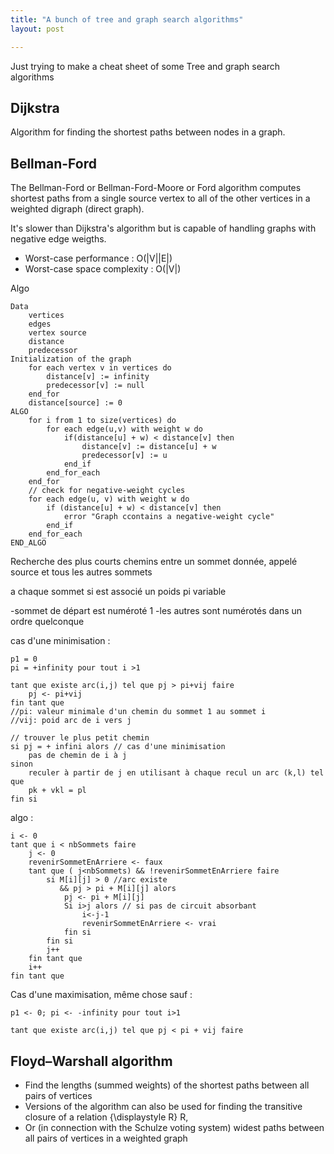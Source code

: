 ```yaml
---
title: "A bunch of tree and graph search algorithms"
layout: post

---
```


Just trying to make a cheat sheet of some Tree and graph search algorithms

## Dijkstra

Algorithm for finding the shortest paths between nodes in a graph.

## Bellman-Ford

The Bellman-Ford or Bellman-Ford-Moore or Ford algorithm computes shortest
paths from a single source vertex to all of the other vertices in a weighted 
digraph (direct graph).

It's slower than Dijkstra's algorithm but is capable of handling graphs with
negative edge weigths.

* Worst-case performance : O(|V||E|)
* Worst-case space complexity : O(|V|)


Algo

	Data
		vertices
		edges
		vertex source
		distance
		predecessor
	Initialization of the graph
		for each vertex v in vertices do
			distance[v] := infinity
			predecessor[v] := null
		end_for
		distance[source] := 0
	ALGO
		for i from 1 to size(vertices) do
			for each edge(u,v) with weight w do
				if(distance[u] + w) < distance[v] then
					distance[v] := distance[u] + w
					predecessor[v] := u
				end_if
			end_for_each
		end_for
		// check for negative-weight cycles
		for each edge(u, v) with weight w do
			if (distance[u] + w) < distance[v] then
				error "Graph ccontains a negative-weight cycle"
			end_if
		end_for_each
	END_ALGO

Recherche des plus courts chemins entre un sommet donnée, appelé source et tous
les autres sommets

a chaque sommet si est associé un poids pi variable

-sommet de départ est numéroté 1
-les autres sont numérotés dans un ordre quelconque

cas d'une minimisation :

	p1 = 0
	pi = +infinity pour tout i >1

	tant que existe arc(i,j) tel que pj > pi+vij faire
		pj <- pi+vij
	fin tant que
	//pi: valeur minimale d'un chemin du sommet 1 au sommet i
	//vij: poid arc de i vers j

	// trouver le plus petit chemin
	si pj = + infini alors // cas d'une minimisation
		pas de chemin de i à j
	sinon
		reculer à partir de j en utilisant à chaque recul un arc (k,l) tel que
		pk + vkl = pl
	fin si

algo :

	i <- 0
	tant que i < nbSommets faire
		j <- 0
		revenirSommetEnArriere <- faux
		tant que ( j<nbSommets) && !revenirSommetEnArriere faire
			si M[i][j] > 0 //arc existe
			   && pj > pi + M[i][j] alors
				pj <- pi + M[i][j]
				Si i>j alors // si pas de circuit absorbant
					i<-j-1
					revenirSommetEnArriere <- vrai
				fin si
			fin si
			j++
		fin tant que
		i++
	fin tant que

Cas d'une maximisation, même chose sauf :

	p1 <- 0; pi <- -infinity pour tout i>1

	tant que existe arc(i,j) tel que pj < pi + vij faire

## Floyd–Warshall algorithm

* Find the lengths (summed weights) of the shortest paths between all pairs of
vertices
* Versions of the algorithm can also be used for finding the transitive closure
of a relation {\displaystyle R} R,
* Or (in connection with the Schulze voting system) widest paths between all pairs of vertices in a weighted graph
